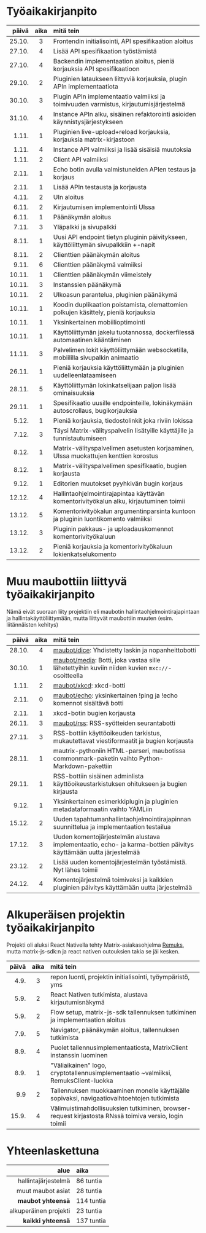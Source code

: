 # Työaikakirjanpito
| päivä   | aika | mitä tein                                                                              |
|--------:|:----:|:---------------------------------------------------------------------------------------|
| 25.10.  | 3    | Frontendin initialisointi, API spesifikaation aloitus                                  |
| 27.10.  | 4    | Lisää API spesifikaation työstämistä                                                   |
| 27.10.  | 4    | Backendin implementaation aloitus, pieniä korjauksia API spesifikaatioon               |
| 29.10.  | 2    | Pluginien lataukseen liittyviä korjauksia, plugin APIn implementaatiota                |
| 30.10.  | 3    | Plugin APIn implementaatio valmiiksi ja toimivuuden varmistus, kirjautumisjärjestelmä  |
| 31.10.  | 4    | Instance APIn alku, sisäinen refaktorointi asioiden käynnistysjärjestykseen            |
| 1.11.   | 1    | Pluginien live-upload+reload korjauksia, korjauksia matrix-kirjastoon                  |
| 1.11.   | 4    | Instance API valmiiksi ja lisää sisäisiä muutoksia                                     |
| 1.11.   | 2    | Client API valmiiksi                                                                   |
| 2.11.   | 1    | Echo botin avulla valmistuneiden APIen testaus ja korjaus                              |
| 2.11.   | 1    | Lisää APIn testausta ja korjausta                                                      |
| 4.11.   | 2    | UIn aloitus                                                                            |
| 6.11.   | 2    | Kirjautumisen implementointi UIssa                                                     |
| 6.11.   | 1    | Päänäkymän aloitus                                                                     |
| 7.11.   | 3    | Yläpalkki ja sivupalkki                                                                |
| 8.11.   | 1    | Uusi API endpoint tietyn pluginin päivitykseen, käyttöliittymän sivupalkkiin +-napit   |
| 8.11.   | 2    | Clienttien päänäkymän aloitus                                                          |
| 9.11.   | 6    | Clienttien päänäkymä valmiiksi                                                         |
| 10.11.  | 1    | Clienttien päänäkymän viimeistely                                                      |
| 10.11.  | 3    | Instanssien päänäkymä                                                                  |
| 10.11.  | 2    | Ulkoasun parantelua, pluginien päänäkymä                                               |
| 10.11.  | 1    | Koodin duplikaation poistamista, olemattomien polkujen käsittely, pieniä korjauksia    |
| 10.11.  | 1    | Yksinkertainen mobiilioptimointi                                                       |
| 10.11.  | 1    | Käyttöliittymän jakelu tuotannossa, dockerfilessä automaatinen kääntäminen             |
| 11.11.  | 3    | Palvelimen lokit käyttöliittymään websocketilla, mobiililla sivupalkin animaatio       |
| 26.11.  | 1    | Pieniä korjauksia käyttöliittymään ja pluginien uudelleenlataamiseen                   |
| 28.11.  | 5    | Käyttöliittymän lokinkatselijaan paljon lisää ominaisuuksia                            |
| 29.11.  | 1    | Spesifikaatio uusille endpointeille, lokinäkymään autoscrollaus, bugikorjauksia        |
| 5.12.   | 1    | Pieniä korjauksia, tiedostolinkit joka riviin lokissa                                  |
| 7.12.   | 3    | Täysi Matrix-välityspalvelin lisätyille käyttäjille ja tunnistautumiseen               |
| 8.12.   | 1    | Matrix-välityspalvelimen asetusten korjaaminen, UIssa muokattujen kenttien korostus    |
| 8.12.   | 1    | Matrix-välityspalvelimen spesifikaatio, bugien korjausta                               |
| 9.12.   | 1    | Editorien muutokset pyyhkivän bugin korjaus                                            |
| 12.12.  | 4    | Hallintaohjelmointirajapintaa käyttävän komentorivityökalun alku, kirjautuminen toimii |
| 13.12.  | 5    | Komentorivityökalun argumentinparsinta kuntoon ja pluginin luontikomento valmiiksi     |
| 13.12.  | 3    | Pluginin pakkaus- ja uploadauskomennot komentorivityökaluun                            |
| 13.12.  | 2    | Pieniä korjauksia ja komentorivityökaluun lokienkatselukomento                         |

# Muu maubottiin liittyvä työaikakirjanpito
Nämä eivät suoraan liity projektiin eli maubotin
hallintaohjelmointirajapintaan ja hallintakäyttöliittymään, mutta
liittyvät maubottiin muuten (esim. liitännäisten kehitys)

| päivä   | aika | mitä tein                                                                                                                         |
|--------:|:----:|:----------------------------------------------------------------------------------------------------------------------------------|
| 28.10.  | 4    | [maubot/dice](https://github.com/maubot/dice): Yhdistetty laskin ja nopanheittobotti                                              |
| 30.10.  | 1    | [maubot/media](https://github.com/maubot/media): Botti, joka vastaa sille lähetettyihin kuviin niiden kuvien `mxc://`-osoitteella |
| 1.11.   | 2    | [maubot/xkcd](https://github.com/maubot/xkcd): xkcd-botti                                                                         |
| 2.11.   | 0    | [maubot/echo](https://github.com/maubot/echo): yksinkertainen !ping ja !echo komennot sisältävä botti                             |
| 2.11.   | 1    | xkcd-botin bugien korjausta                                                                                                       |
| 26.11.  | 3    | [maubot/rss](https://github.com/maubot/rss): RSS-syötteiden seurantabotti                                                         |
| 27.11.  | 3    | RSS-bottiin käyttöoikeuden tarkistus, mukautettavat viestiformaatit ja bugien korjausta                                           |
| 28.11.  | 1    | mautrix-pythoniin HTML-parseri, maubotissa commonmark-paketin vaihto Python-Markdown-pakettiin                                    |
| 29.11.  | 1    | RSS-bottiin sisäinen adminlista käyttöoikeustarkistuksen ohitukseen ja bugien kirjausta                                           |
| 9.12.   | 1    | Yksinkertainen esimerkkiplugin ja pluginien metadataformaatin vaihto YAMLiin                                                      |
| 15.12.  | 2    | Uuden tapahtumanhallintaohjelmointirajapinnan suunnittelua ja implementaation testailua                                           |
| 17.12.  | 3    | Uuden komentojärjestelmän alustava implementaatio, echo- ja karma-bottien päivitys käyttämään uutta järjestelmää                  |
| 23.12.  | 2    | Lisää uuden komentojärjestelmän työstämistä. Nyt lähes toimii                                                                     |
| 24.12.  | 4    | Komentojärjestelmä toimivaksi ja kaikkien pluginien päivitys käyttämään uutta järjestelmää                                        |

# Alkuperäisen projektin työaikakirjanpito
Projekti oli aluksi React Nativella tehty Matrix-asiakasohjelma
[Remuks](https://github.com/tulir/remuks), mutta matrix-js-sdk:n ja
react nativen outouksien takia se jäi kesken.

| päivä | aika | mitä tein                                                                                             |
|------:|:----:|:------------------------------------------------------------------------------------------------------|
| 4.9.  | 3    | repon luonti, projektin initialisointi, työympäristö, yms                                             |
| 5.9.  | 2    | React Nativen tutkimista, alustava kirjautumisnäkymä                                                  |
| 5.9.  | 2    | Flow setup, matrix-js-sdk tallennuksen tutkiminen ja implementaation aloitus                          |
| 7.9.  | 5    | Navigator, päänäkymän aloitus, tallennuksen tutkimista                                                |
| 8.9.  | 4    | Puolet tallennusimplementaatiosta, MatrixClient instanssin luominen                                   |
| 8.9.  | 1    | "Väliaikainen" logo, cryptotallennusimplementaatio ~valmiiksi, RemuksClient-luokka                    |
| 9.9   | 2    | Tallennuksen muokkaaminen monelle käyttäjälle sopivaksi, navigaatiovaihtoehtojen tutkimista           |
| 15.9. | 4    | Välimuistimahdollisuuksien tutkiminen, browser-request kirjastosta RNssä toimiva versio, login toimii |

# Yhteenlaskettuna

| alue                  | aika       |
|----------------------:|:-----------|
| hallintajärjestelmä   | 86  tuntia |
| muut maubot asiat     | 28  tuntia |
| **maubot yhteensä**   | 114 tuntia |
| alkuperäinen projekti | 23  tuntia |
| **kaikki yhteensä**   | 137 tuntia |

